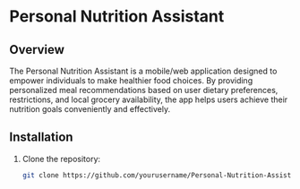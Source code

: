 # Personal Nutrition Assistant

## Overview
The Personal Nutrition Assistant is a mobile/web application designed to empower individuals to make healthier food choices. By providing personalized meal recommendations based on user dietary preferences, restrictions, and local grocery availability, the app helps users achieve their nutrition goals conveniently and effectively.


## Installation
1. Clone the repository:
   ```bash
   git clone https://github.com/yourusername/Personal-Nutrition-Assistant.git
